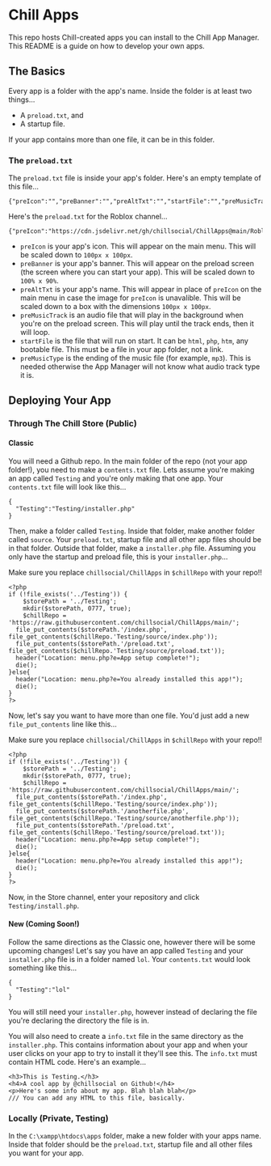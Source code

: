 # Chill Apps
This repo hosts Chill-created apps you can install to the Chill App Manager. This README is a guide on how to develop your own apps.
## The Basics
Every app is a folder with the app's name. Inside the folder is at least two things...
- A `preload.txt`, and
- A startup file.

If your app contains more than one file, it can be in this folder.
### The `preload.txt`
The `preload.txt` file is inside your app's folder. Here's an empty template of this file...
```
{"preIcon":"","preBanner":"","preAltTxt":"","startFile":"","preMusicTrack":"","preMusicType":""}
```
Here's the `preload.txt` for the Roblox channel...
```
{"preIcon":"https://cdn.jsdelivr.net/gh/chillsocial/ChillApps@main/Roblox/icon.png","preBanner":"https://cdn.jsdelivr.net/gh/chillsocial/ChillApps@main/Roblox/banner.jpg","preAltTxt":"Roblox","startFile":"index.php","preMusicTrack":"https://cdn.jsdelivr.net/gh/chillsocial/ChillApps@main/Roblox/audio.mp3","preMusicType":"mp3"}
```
- `preIcon` is your app's icon. This will appear on the main menu. This will be scaled down to `100px x 100px`.
- `preBanner` is your app's banner. This will appear on the preload screen (the screen where you can start your app). This will be scaled down to `100% x 90%`.
- `preAltTxt` is your app's name. This will appear in place of `preIcon` on the main menu in case the image for `preIcon` is unavalible. This will be scaled down to a box with the dimensions `100px x 100px`.
- `preMusicTrack` is an audio file that will play in the background when you're on the preload screen. This will play until the track ends, then it will loop.
- `startFile` is the file that will run on start. It can be `html`, `php`, `htm`, any bootable file. This must be a file in your app folder, not a link.
- `preMusicType` is the ending of the music file (for example, `mp3`). This is needed otherwise the App Manager will not know what audio track type it is.

## Deploying Your App
### Through The Chill Store (Public)
#### Classic
You will need a Github repo. In the main folder of the repo (not your app folder!), you need to make a `contents.txt` file. Lets assume you're making an app called `Testing` and you're only making that one app. Your `contents.txt` file will look like this...
```
{
  "Testing":"Testing/installer.php"
}
```
Then, make a folder called `Testing`. Inside that folder, make another folder called `source`. Your `preload.txt`, startup file and all other app files should be in that folder. Outside that folder, make a `installer.php` file. Assuming you only have the startup and preload file, this is your `installer.php`...

Make sure you replace `chillsocial/ChillApps` in `$chillRepo` with your repo!!
```
<?php
if (!file_exists('../Testing')) {
    $storePath = '../Testing';
    mkdir($storePath, 0777, true);
    $chillRepo = 'https://raw.githubusercontent.com/chillsocial/ChillApps/main/';
  file_put_contents($storePath.'/index.php', file_get_contents($chillRepo.'Testing/source/index.php'));
  file_put_contents($storePath.'/preload.txt', file_get_contents($chillRepo.'Testing/source/preload.txt'));
  header("Location: menu.php?e=App setup complete!");
  die();
}else{
  header("Location: menu.php?e=You already installed this app!");
  die();
}
?>
```
Now, let's say you want to have more than one file. You'd just add a new `file_put_contents` line like this...

Make sure you replace `chillsocial/ChillApps` in `$chillRepo` with your repo!!
```
<?php
if (!file_exists('../Testing')) {
    $storePath = '../Testing';
    mkdir($storePath, 0777, true);
    $chillRepo = 'https://raw.githubusercontent.com/chillsocial/ChillApps/main/';
  file_put_contents($storePath.'/index.php', file_get_contents($chillRepo.'Testing/source/index.php'));
  file_put_contents($storePath.'/anotherfile.php', file_get_contents($chillRepo.'Testing/source/anotherfile.php'));
  file_put_contents($storePath.'/preload.txt', file_get_contents($chillRepo.'Testing/source/preload.txt'));
  header("Location: menu.php?e=App setup complete!");
  die();
}else{
  header("Location: menu.php?e=You already installed this app!");
  die();
}
?>
```
Now, in the Store channel, enter your repository and click `Testing/install.php`.
#### New (Coming Soon!)
Follow the same directions as the Classic one, however there will be some upcoming changes! Let's say you have an app called `Testing` and your `installer.php` file is in a folder named `lol`. Your `contents.txt` would look something like this...
```
{
  "Testing":"lol"
}
```
You will still need your `installer.php`, however instead of declaring the file you're declaring the directory the file is in.

You will also need to create a `info.txt` file in the same directory as the `installer.php`. This contains information about your app and when your user clicks on your app to try to install it they'll see this. The `info.txt` must contain HTML code. Here's an example...
```
<h3>This is Testing.</h3>
<h4>A cool app by @chillsocial on Github!</h4>
<p>Here's some info about my app. Blah blah blah</p>
/// You can add any HTML to this file, basically.
```
### Locally (Private, Testing)
In the `C:\xampp\htdocs\apps` folder, make a new folder with your apps name. Inside that folder should be the `preload.txt`, startup file and all other files you want for your app.
